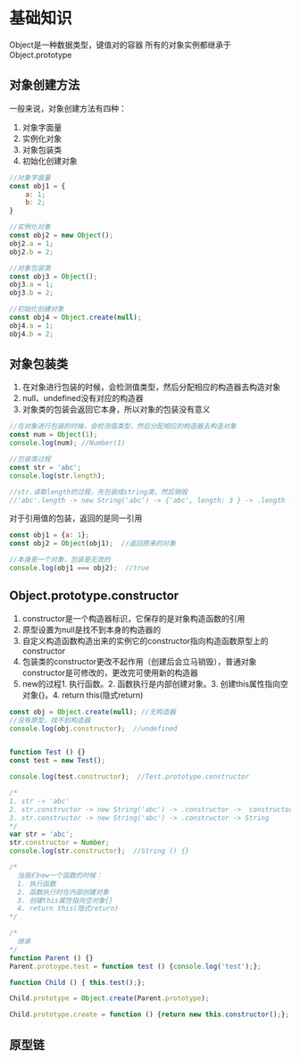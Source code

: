 # 基础知识

Object是一种数据类型，键值对的容器
所有的对象实例都继承于Object.prototype

## 对象创建方法

一般来说，对象创建方法有四种：
1. 对象字面量
2. 实例化对象
3. 对象包装类
4. 初始化创建对象

```javascript
//对象字面量
const obj1 = {
    a: 1;
    b: 2;
}

//实例化对象
const obj2 = new Object();
obj2.a = 1;
obj2.b = 2;

//对象包装类
const obj3 = Object();
obj3.a = 1;
obj3.b = 2;

//初始化创建对象
const obj4 = Object.create(null);
obj4.a = 1;
obj4.b = 2;

```
## 对象包装类
1. 在对象进行包装的时候，会检测值类型，然后分配相应的构造器去构造对象
2. null、undefined没有对应的构造器
3. 对象类的包装会返回它本身，所以对象的包装没有意义

```javascript
//在对象进行包装的时候，会检测值类型，然后分配相应的构造器去构造对象
const num = Object(1);
console.log(num); //Number(1)

//包装类过程
const str = 'abc';
console.log(str.length);

//str.读取length的过程，先包装成string类，然后销毁
//'abc'.length -> new String('abc') -> {'abc', length: 3 } -> .length -> 3 -> String {} destroy
```
对于引用值的包装，返回的是同一引用
```javascript
const obj1 = {a: 1};
const obj2 = Object(obj1);  //返回原来的对象

//本身是一个对象，包装是无效的
console.log(obj1 === obj2);  //true 
```
## Object.prototype.constructor
1.  constructor是一个构造器标识，它保存的是对象构造函数的引用
2.  原型设置为null是找不到本身的构造器的
3.  自定义构造函数构造出来的实例它的constructor指向构造函数原型上的constructor
4.  包装类的constructor更改不起作用（创建后会立马销毁），普通对象constructor是可修改的，更改完可使用新的构造器
5.  new的过程1. 执行函数。2. 函数执行是内部创建对象。3. 创建this属性指向空对象{}。4. return this(隐式return)
```javascript
const obj = Object.create(null); //无构造器
//没有原型，找不到构造器
console.log(obj.constructor);  //undefined


function Test () {}
const test = new Test();

console.log(test.constructor);  //Test.prototype.constructor

/*
1. str -> 'abc'
2. str.constructor -> new String('abc') -> .constructor ->  constructor = Number -> String{} destroy
3. str.constructor -> new String('abc') -> .constructor -> String
*/
var str = 'abc';
str.constructor = Number;
console.log(str.constructor);  //String () {}

/*
  当我们new一个函数的时候：
  1. 执行函数
  2. 函数执行时在内部创建对象
  3. 创建this属性指向空对象{}
  4. return this(隐式return)
*/

/*
  继承
*/
function Parent () {}
Parent.protoype.test = function test () {console.log('test');};

function Child () { this.test();};

Child.prototype = Object.create(Parent.prototype);

Child.prototype.create = function () {return new this.constructor();};

```

## 原型链

